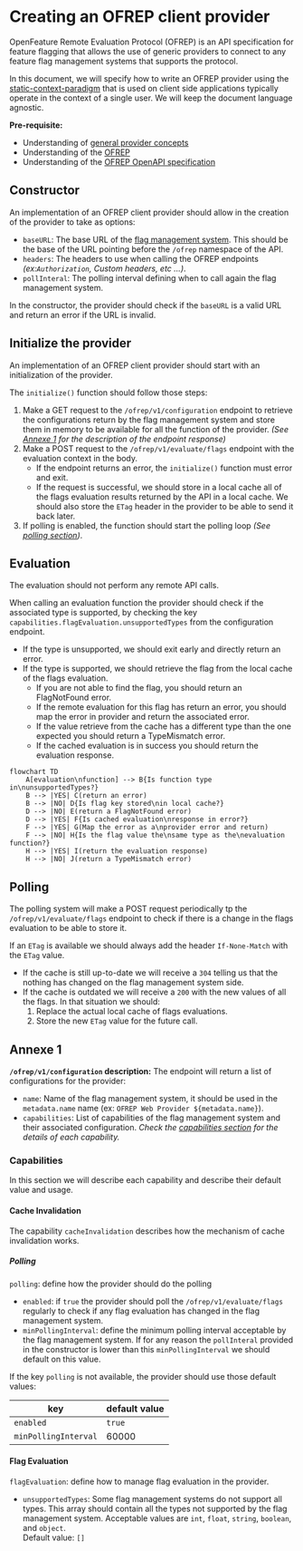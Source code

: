 # Creating an OFREP client provider

OpenFeature Remote Evaluation Protocol (OFREP) is an API specification for feature flagging that allows the use of generic providers to connect to any feature flag management systems that supports the protocol.

In this document, we will specify how to write an OFREP provider using the [static-context-paradigm](https://openfeature.dev/specification/glossary/#static-context-paradigm) that is used on client side applications typically operate in the context of a single user. 
We will keep the document language agnostic.

**Pre-requisite:**
- Understanding of [general provider concepts](https://openfeature.dev/docs/reference/concepts/provider/)
- Understanding of the [OFREP](../../README.md)
- Understanding of the [OFREP OpenAPI specification](../../service/openapi.yaml)


## Constructor
An implementation of an OFREP client provider should allow in the creation of the provider to take as options:
- `baseURL`: The base URL of the [flag management system](https://openfeature.dev/specification/glossary#flag-management-system). This should be the base of the URL pointing before the `/ofrep` namespace of the API.
- `headers`: The headers to use when calling the OFREP endpoints *(ex:`Authorization`, Custom headers, etc ...)*.
- `pollInteral`: The polling interval defining when to call again the flag management system.

In the constructor, the provider should check if the `baseURL` is a valid URL and return an error if the URL is invalid.

## Initialize the provider
An implementation of an OFREP client provider should start with an initialization of the provider.

The `initialize()` function should follow those steps:
1. Make a GET request to the `/ofrep/v1/configuration` endpoint to retrieve the configurations return by the flag management system and store them in memory to be available for all the function of the provider. *(See [Annexe 1](#annexe-1) for the description of the endpoint response)*
2. Make a POST request to the `/ofrep/v1/evaluate/flags` endpoint with the evaluation context in the body.  
   - If the endpoint returns an error, the `initialize()` function must error and exit.  
   - If the request is successful, we should store in a local cache all of the flags evaluation results returned by the API in a local cache. We should also store the `ETag` header in the provider to be able to send it back later.
3. If polling is enabled, the function should start the polling loop *(See [polling section](#polling))*.

## Evaluation
The evaluation should not perform any remote API calls.

When calling an evaluation function the provider should check if the associated type is supported, by checking the key `capabilities.flagEvaluation.unsupportedTypes` from the configuration endpoint.
- If the type is unsupported, we should exit early and directly return an error.
- If the type is supported, we should retrieve the flag from the local cache of the flags evaluation.
  - If you are not able to find the flag, you should return an FlagNotFound error.
  - If the remote evaluation for this flag has return an error, you should map the error in provider and return the associated error.
  - If the value retrieve from the cache has a different type than the one expected you should return a TypeMismatch error.
  - If the cached evaluation is in success you should return the evaluation response.

```mermaid
flowchart TD
    A[evaluation\nfunction] --> B{Is function type in\nunsupportedTypes?}
    B --> |YES| C(return an error)
    B --> |NO| D{Is flag key stored\nin local cache?}
    D --> |NO| E(return a FlagNotFound error)
    D --> |YES| F{Is cached evaluation\nresponse in error?} 
    F --> |YES| G(Map the error as a\nprovider error and return)
    F --> |NO| H{Is the flag value the\nsame type as the\nevaluation function?}
    H --> |YES| I(return the evaluation response)
    H --> |NO| J(return a TypeMismatch error)
```

## Polling
The polling system will make a POST request periodically tp the `/ofrep/v1/evaluate/flags` endpoint to check if there is a change in the flags evaluation to be able to store it.

If an `ETag` is available we should always add the header `If-None-Match` with the `ETag` value.
- If the cache is still up-to-date we will receive a `304` telling us that the nothing has changed on the flag management system side.
- If the cache is outdated we will receive a `200` with the new values of all the flags. In that situation we should:
  1. Replace the actual local cache of flags evaluations.
  2. Store the new `ETag` value for the future call.


## Annexe 1
**`/ofrep/v1/configuration` description:**
The endpoint will return a list of configurations for the provider:
- `name`: Name of the flag management system, it should be used in the `metadata.name` name (ex: `OFREP Web Provider ${metadata.name}`).
- `capabilities`: List of capabilities of the flag management system and their associated configuration. *Check the [capabilities section](#capabilities) for the details of each capability.*

### Capabilities
In this section we will describe each capability and describe their default value and usage.

#### Cache Invalidation
The capability `cacheInvalidation` describes how the mechanism of cache invalidation works.

##### Polling
`polling`: define how the provider should do the polling

- `enabled`: if `true` the provider should poll the `/ofrep/v1/evaluate/flags` regularly to check if any flag evaluation has changed in the flag management system.
- `minPollingInterval`: define the minimum polling interval acceptable by the flag management system. If for any reason the `pollInteral` provided in the constructor is lower than this `minPollingInterval` we should default on this value.

If the key `polling` is not available, the provider should use those default values:

| key                  | default value |
| -------------------- | ------------- |
| `enabled`            | `true`        |
| `minPollingInterval` | 60000         |


#### Flag Evaluation
`flagEvaluation`: define how to manage flag evaluation in the provider.
- `unsupportedTypes`: Some flag management systems do not support all types. This array should contain all the types not supported by the flag management system. Acceptable values are `int`, `float`, `string`, `boolean`, and `object`.  
  Default value: `[]`